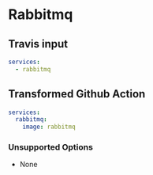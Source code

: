 # Rabbitmq

## Travis input

```yaml
services:
  - rabbitmq
```

## Transformed Github Action

```yaml
services: 
  rabbitmq:
    image: rabbitmq
```

### Unsupported Options

- None
